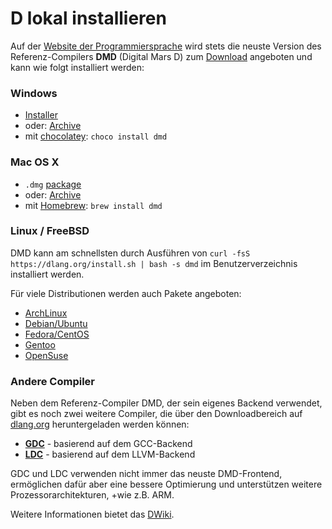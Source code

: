 # D lokal installieren

Auf der [Website der Programmiersprache](https://dlang.org) wird stets die neuste
Version des Referenz-Compilers **DMD** (Digital Mars D) zum [Download](http://dlang.org/download.html)
angeboten und kann wie folgt installiert werden:

### Windows

* [Installer](http://downloads.dlang.org/releases/2.x/{{latest-release}}/dmd-{{latest-release}}.exe)
* oder: [Archive](http://downloads.dlang.org/releases/2.x/{{latest-release}}/dmd.{{latest-release}}.windows.7z)
* mit [chocolatey](https://chocolatey.org/packages/dmd): `choco install dmd`

### Mac OS X

* `.dmg` [package](http://downloads.dlang.org/releases/2.x/{{latest-release}}/dmd.{{latest-release}}.dmg)
* oder: [Archive](http://downloads.dlang.org/releases/2.x/{{latest-release}}/dmd.{{latest-release}}.osx.tar.xz)
* mit [Homebrew](http://brew.sh): `brew install dmd`

### Linux / FreeBSD

DMD kann am schnellsten durch Ausführen von `curl -fsS https://dlang.org/install.sh | bash -s dmd`
im Benutzerverzeichnis installiert werden.

Für viele Distributionen werden auch Pakete angeboten:

* [ArchLinux](https://wiki.archlinux.org/index.php/D_(programming_language))
* [Debian/Ubuntu](http://d-apt.sourceforge.net)
* [Fedora/CentOS](http://dlang.org/download.html#dmd)
* [Gentoo](https://wiki.gentoo.org/wiki/Dlang)
* [OpenSuse](http://dlang.org/download.html#dmd)

### Andere Compiler

Neben dem Referenz-Compiler DMD, der sein eigenes Backend verwendet, gibt es noch
zwei weitere Compiler, die über den Downloadbereich auf [dlang.org](https://dlang.org/download.html)
heruntergeladen werden können:

* [**GDC**](http://gdcproject.org/downloads) - basierend auf dem GCC-Backend
* [**LDC**](https://github.com/ldc-developers/ldc#installation) - basierend auf dem LLVM-Backend

GDC und LDC verwenden nicht immer das neuste DMD-Frontend, ermöglichen dafür
aber eine bessere Optimierung und unterstützen weitere Prozessorarchitekturen,
+wie z.B. ARM.

Weitere Informationen bietet das [DWiki](https://wiki.dlang.org/Compilers).
